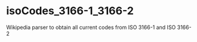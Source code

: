 # isoCodes_3166-1_3166-2
Wikipedia parser to obtain all current codes from ISO 3166-1 and ISO 3166-2
